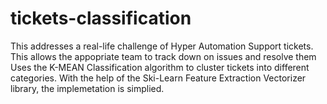 # tickets-classification

This addresses a real-life challenge of Hyper Automation Support tickets. 
This allows the appopriate team to track down on issues and resolve them
Uses the K-MEAN Classification algorithm to cluster tickets into different categories.
With the help of the Ski-Learn Feature Extraction Vectorizer library, the implemetation is simplied.
